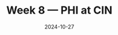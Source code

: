 ---
layout: game
title: Week 8 — PHI at CIN
season: 2024
game_id: 2024_08_PHI_CIN
week: 8
date: 2024-10-27
home_team: CIN
away_team: PHI
final_home: 
final_away: 
pbp_url: /assets/data/pbp/2024/2024_08_PHI_CIN.csv.gz
---